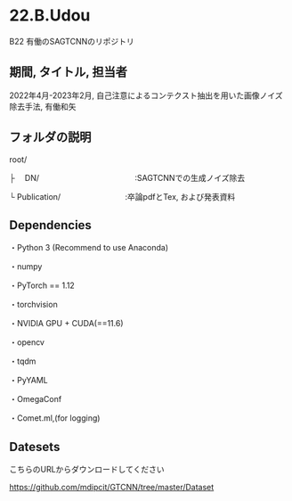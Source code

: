 # 22.B.Udou
B22 有働のSAGTCNNのリポジトリ

## 期間, タイトル, 担当者
2022年4月-2023年2月, 自己注意によるコンテクスト抽出を用いた画像ノイズ除去手法, 有働和矢

## フォルダの説明
root/

├ 　DN/　　　　　　　　　　　　 :SAGTCNNでの生成ノイズ除去

└ Publication/　　　　　　　 　:卒論pdfとTex, および発表資料

## Dependencies
・Python 3 (Recommend to use Anaconda)

・numpy

・PyTorch == 1.12

・torchvision

・NVIDIA GPU + CUDA(==11.6)

・opencv

・tqdm

・PyYAML

・OmegaConf

・Comet.ml,(for logging)


## Datesets
こちらのURLからダウンロードしてください

https://github.com/mdipcit/GTCNN/tree/master/Dataset
